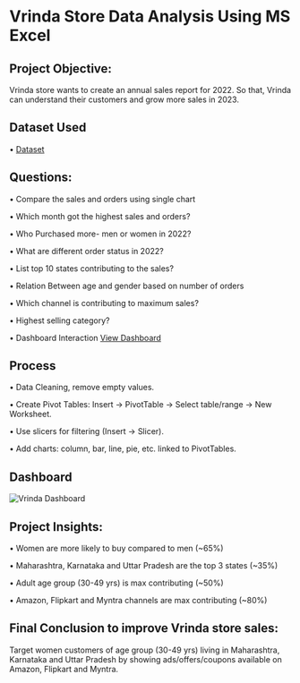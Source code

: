 # Vrinda Store Data Analysis Using MS Excel
## Project Objective:
Vrinda store wants to create an annual sales report for 2022. So that, Vrinda can understand their customers and grow more sales in 2023.

## Dataset Used
•	<a href="https://github.com/student-Neelam/Data-Analysis-Dashboard/blob/main/Vrinda%20Store%20Data%20Analysis.xlsx">Dataset</a>
## Questions:
•	Compare the sales and orders using single chart

•	Which month got the highest sales and orders?

•	Who Purchased more- men or women in 2022?

•	What are different order status in 2022?

•	List top 10 states contributing to the sales?

•	Relation Between age and gender based on number of orders

•	Which channel is contributing to maximum sales?

•	Highest selling category?

•	Dashboard Interaction <a href="https://github.com/student-Neelam/Data-Analysis-Dashboard/blob/main/Vrinda%20Dashboard%20.png">View Dashboard</a>

## Process
•	Data Cleaning, remove empty values.

• Create Pivot Tables: Insert → PivotTable → Select table/range → New Worksheet.

• Use slicers for filtering (Insert → Slicer).

• Add charts: column, bar, line, pie, etc. linked to PivotTables.


## Dashboard
![Vrinda Dashboard ](https://github.com/user-attachments/assets/98ac4d40-66b5-4c7c-8720-847359d5eb69)

## Project Insights:
•	Women are more likely to buy compared to men (~65%)

•	Maharashtra, Karnataka and Uttar Pradesh are the top 3 states (~35%)

•	Adult age group (30-49 yrs) is max contributing (~50%)

•	Amazon, Flipkart and Myntra channels are max contributing (~80%)

## Final Conclusion to improve Vrinda store sales:
Target women customers of age group (30-49 yrs) living in Maharashtra, Karnataka and Uttar Pradesh by showing ads/offers/coupons available on Amazon, Flipkart and Myntra.
